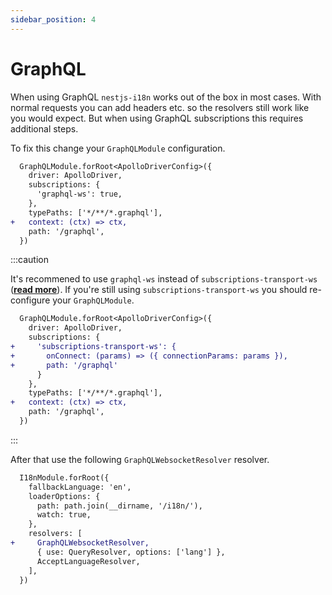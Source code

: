 ```yaml
---
sidebar_position: 4
---
```


# GraphQL

When using GraphQL `nestjs-i18n` works out of the box in most cases. With normal requests you can add headers etc. so the resolvers still work like you would expect. But when using GraphQL subscriptions this requires additional steps.

To fix this change your `GraphQLModule` configuration.

```diff title="src/app.module.ts"
  GraphQLModule.forRoot<ApolloDriverConfig>({
    driver: ApolloDriver,
    subscriptions: {
      'graphql-ws': true,
    },
    typePaths: ['*/**/*.graphql'],
+   context: (ctx) => ctx,
    path: '/graphql',
  })
```

:::caution

It's recommened to use `graphql-ws` instead of `subscriptions-transport-ws` (**[read more](https://github.com/apollographql/subscriptions-transport-ws)**). If you're still using `subscriptions-transport-ws` you should re-configure your `GraphQLModule`.

```diff title="src/app.module.ts"
  GraphQLModule.forRoot<ApolloDriverConfig>({
    driver: ApolloDriver,
    subscriptions: {
+     'subscriptions-transport-ws': {
+       onConnect: (params) => ({ connectionParams: params }),
+       path: '/graphql'
      }
    },
    typePaths: ['*/**/*.graphql'],
+   context: (ctx) => ctx,
    path: '/graphql',
  })
```
:::

After that use the following `GraphQLWebsocketResolver` resolver.

```diff title="src/app.module.ts"
  I18nModule.forRoot({
    fallbackLanguage: 'en',
    loaderOptions: {
      path: path.join(__dirname, '/i18n/'),
      watch: true,
    },
    resolvers: [
+     GraphQLWebsocketResolver,
      { use: QueryResolver, options: ['lang'] },
      AcceptLanguageResolver,
    ],
  })
```